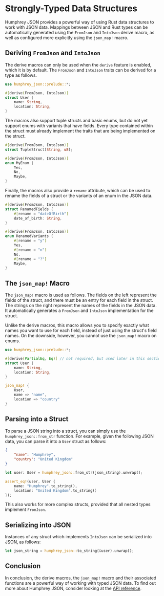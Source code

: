 # Strongly-Typed Data Structures
Humphrey JSON provides a powerful way of using Rust data structures to work with JSON data. Mappings between JSON and Rust types can be automatically generated using the `FromJson` and `IntoJson` derive macro, as well as configured more explicitly using the `json_map!` macro.

## Deriving `FromJson` and `IntoJson`
The derive macros can only be used when the `derive` feature is enabled, which it is by default. The `FromJson` and `IntoJson` traits can be derived for a type as follows.

```rs
use humphrey_json::prelude::*;

#[derive(FromJson, IntoJson)]
struct User {
    name: String,
    location: String,
}
```

The macros also support tuple structs and basic enums, but do not yet support enums with variants that have fields. Every type contained within the struct must already implement the traits that are being implemented on the struct.

```rs
#[derive(FromJson, IntoJson)]
struct TupleStruct(String, u8);

#[derive(FromJson, IntoJson)]
enum MyEnum {
    Yes,
    No,
    Maybe,
}
```

Finally, the macros also provide a `rename` attribute, which can be used to rename the fields of a struct or the variants of an enum in the JSON data.

```rs
#[derive(FromJson, IntoJson)]
struct RenamedFields {
    #[rename = "dateOfBirth"]
    date_of_birth: String,
}

#[derive(FromJson, IntoJson)]
enum RenamedVariants {
    #[rename = "y"]
    Yes,
    #[rename = "n"]
    No,
    #[rename = "?"]
    Maybe,
}
```

## The `json_map!` Macro
The `json_map!` macro is used as follows. The fields on the left represent the fields of the struct, and there must be an entry for each field in the struct. The strings on the right represent the names of the fields in the JSON data. It automatically generates a `FromJson` and `IntoJson` implementation for the struct.

Unlike the derive macros, this macro allows you to specify exactly what names you want to use for each field, instead of just using the struct's field names. On the downside, however, you cannot use the `json_map!` macro on enums.

```rs
use humphrey_json::prelude::*;

#[derive(PartialEq, Eq)] // not required, but used later in this section
struct User {
    name: String,
    location: String,
}

json_map! {
    User,
    name => "name",
    location => "country"
}
```

## Parsing into a Struct
To parse a JSON string into a struct, you can simply use the `humphrey_json::from_str` function. For example, given the following JSON data, you can parse it into a `User` struct as follows:

```json
{
    "name": "Humphrey",
    "country": "United Kingdom"
}
```

```rs
let user: User = humphrey_json::from_str(json_string).unwrap();

assert_eq!(user, User {
    name: "Humphrey".to_string(),
    location: "United Kingdom".to_string()
});
```

This also works for more complex structs, provided that all nested types implement `FromJson`.

## Serializing into JSON
Instances of any struct which implements `IntoJson` can be serialized into JSON, as follows:

```rs
let json_string = humphrey_json::to_string(&user).unwrap();
```

## Conclusion
In conclusion, the derive macros, the `json_map!` macro and their associated functions are a powerful way of working with typed JSON data. To find out more about Humphrey JSON, consider looking at the [API reference](https://docs.rs/humphrey-json).